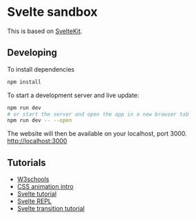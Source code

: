 # Svelte sandbox

This is based on [SvelteKit](https://kit.svelte.dev).

## Developing

To install dependencies 
```bash 
npm install
```

To start a development server and live update:
```bash
npm run dev
# or start the server and open the app in a new browser tab
npm run dev -- --open
```
The website will then be available on your localhost, port 3000.   
[http://localhost:3000](http://localhost:3000)

## Tutorials
* [W3schools](https://www.w3schools.com/css/css3_animations.asp)
* [CSS animation intro](https://dev.to/bitproject/introduction-to-web-animations-using-css-hpa)
* [Svelte tutorial](https://svelte.dev/tutorial/basics)
* [Svelte REPL](https://svelte.dev/repl/hello-world?version=3)
* [Svelte transition tutorial](https://svelte.dev/tutorial/transition)